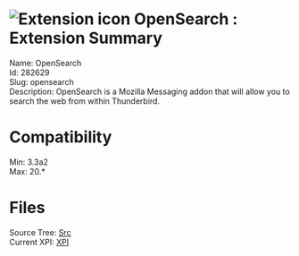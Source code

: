 # ![Extension icon](https://addons.thunderbird.net/static/img/addon-icons/search-64.png) OpenSearch : Extension Summary

Name: OpenSearch  
Id: 282629  
Slug: opensearch  
Description: OpenSearch is a Mozilla Messaging addon that will allow you to search the web from within Thunderbird.
  

# Compatibility
Min: 3.3a2  
Max: 20.*  

# Files

Source Tree: [Src](C:/Dev/Thunderbird/ThunderKdB/xall/xOther/282629-opensearch/src)  
Current XPI: [XPI](C:/Dev/Thunderbird/ThunderKdB/xall/xOther/282629-opensearch/xpi)  



